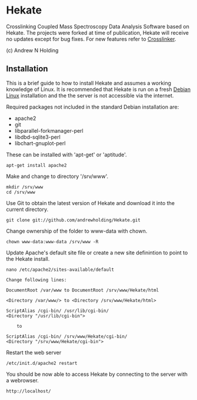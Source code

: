 Hekate
===========

Crosslinking Coupled Mass Spectroscopy Data Analysis Software based on Hekate. The projects were forked at time of publication, Hekate will receive no updates except for bug fixes. For new features refer to [Crosslinker](https://github.com/andrewholding/Crosslinker).

(c) Andrew N Holding

Installation
------------

This is a brief guide to how to install Hekate and assumes a working knowledge of Linux. It is recommended that Hekate is run on a fresh [Debian Linux](http://debian.org) installation and the the server is not accessible via the internet. 

Required packages not included in the standard Debian installation are:

* apache2
* git
* libparallel-forkmanager-perl
* libdbd-sqlite3-perl
* libchart-gnuplot-perl

These can be installed with 'apt-get' or 'aptitude'.

	apt-get install apache2 

Make and change to directory '/srv/www'. 

	mkdir /srv/www
	cd /srv/www

Use Git to obtain the latest version of Hekate and download it into the current directory. 

	git clone git://github.com/andrewholding/Hekate.git

Change ownership of the folder to www-data with chown.

	chown www-data:www-data /srv/www -R

Update Apache's default site file or create a new site definintion to point to the Hekate install.

	nano /etc/apache2/sites-available/default

	Change following lines:

	DocumentRoot /var/www to DocumentRoot /srv/www/Hekate/html

	<Directory /var/www/> to <Directory /srv/www/Hekate/html>

 	ScriptAlias /cgi-bin/ /usr/lib/cgi-bin/
 	<Directory "/usr/lib/cgi-bin">
 	
		to		

	ScriptAlias /cgi-bin/ /srv/www/Hekate/cgi-bin/
 	<Directory "/srv/www/Hekate/cgi-bin">

Restart the web server

	/etc/init.d/apache2 restart


You should be now able to access Hekate by connecting to the server with a webrowser.

	http://localhost/
